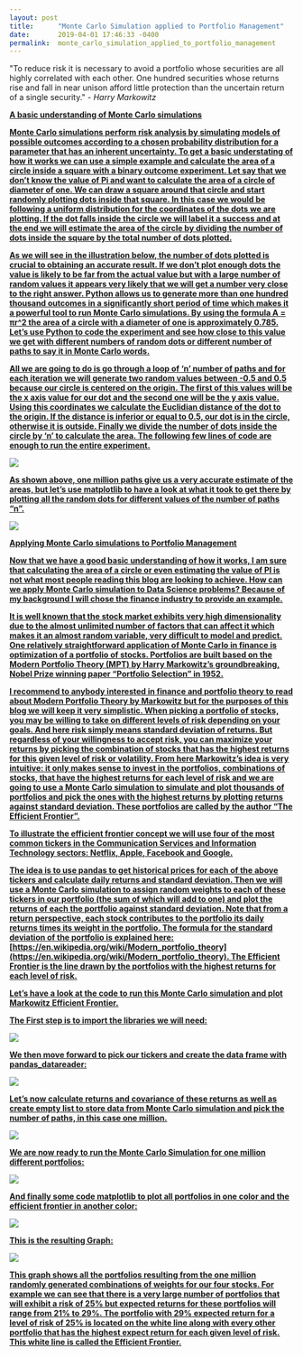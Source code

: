 ```yaml
---
layout: post
title:      "Monte Carlo Simulation applied to Portfolio Management"
date:       2019-04-01 17:46:33 -0400
permalink:  monte_carlo_simulation_applied_to_portfolio_management
---
```


"To reduce risk it is necessary to avoid a portfolio whose securities are all highly correlated with each other. One hundred securities whose returns rise and fall in near unison afford little protection than the uncertain return of a single security." *- Harry Markowitz*

  <b><u>A basic understanding of Monte Carlo simulations

Monte Carlo simulations perform risk analysis by simulating models of possible outcomes according to a chosen probability distribution for a parameter that has an inherent uncertainty. To get a basic understating of how it works we can use a simple example and calculate the area of a circle inside a square with a binary outcome experiment. Let say that we don’t know the value of Pi and want to calculate the area of a circle of diameter of one. We can draw a square around that circle and start randomly plotting dots inside that square. In this case we would be following a uniform distribution for the coordinates of the dots we are plotting. If the dot falls inside the circle we will label it a success and at the end we will estimate the area of the circle by dividing the number of dots inside the square by the total number of dots plotted. 

As we will see in the illustration below, the number of dots plotted is crucial to obtaining an accurate result. If we don’t plot enough dots the value is likely to be far from the actual value but with a large number of random values it appears very likely that we will get a number very close to the right answer. Python allows us to generate more than one hundred thousand outcomes in a significantly short period of time which makes it a powerful tool to run Monte Carlo simulations. By using the formula A = πr^2 the area of a circle with a diameter of one is approximately 0.785. Let’s use Python to code the experiment and see how close to this value we get with different numbers of random dots or different number of paths to say it in Monte Carlo words. <br/>

All we are going to do is go through a loop of ‘n’ number of paths and for each iteration we will generate two random values between -0.5 and 0.5 because our circle is centered on the origin. The first of this values will be the x axis value for our dot and the second one will be the y axis value. Using this coordinates we calculate the Euclidian distance of the dot to the origin. If the distance is inferior or equal to 0.5, our dot is in the circle, otherwise it is outside. Finally we divide the number of dots inside the circle by ‘n’ to calculate the area. The following few lines of code are enough to run the entire experiment. <br/>

![](img/24.png)

As shown above, one million paths give us a very accurate estimate of the areas, but let’s use matplotlib to have a look at what it took to get there by plotting all the random dots for different values of the number of paths “n”.

![](img/23.png)

 <b><u>Applying Monte Carlo simulations to  Portfolio Management

Now that we have a good basic understanding of how it works, I am sure that calculating the area of a circle or even estimating the value of PI is not what most people reading this blog are looking to achieve. How can we apply Monte Carlo simulation to Data Science problems? Because of my background I will chose the finance industry to provide an example.

 It is well known that the stock market exhibits very high dimensionality due to the almost unlimited number of factors that can affect it which makes it an almost random variable, very difficult to model and predict. One relatively straightforward application of Monte Carlo in finance is optimization of a portfolio of stocks. Portfolios are built based on the Modern Portfolio Theory (MPT) by Harry Markowitz’s groundbreaking, Nobel Prize winning paper “Portfolio Selection” in 1952. 

I recommend to anybody interested in finance and portfolio theory to read about Modern Portfolio Theory by Markowitz but for the purposes of this blog we will keep it very simplistic. When picking a portfolio of stocks, you may be willing to take on different levels of risk depending on your goals. And here risk simply means standard deviation of returns. But regardless of your willingness to accept risk, you can maximize your returns by picking the combination of stocks that has the highest returns for this given level of risk or volatility. From here Markowitz’s idea is very intuitive: it only makes sense to invest in the portfolios, combinations of stocks, that have the highest returns for each level of risk and we are going to use a Monte Carlo simulation to simulate and plot thousands of portfolios and pick the ones with the highest returns by plotting returns against standard deviation. These portfolios are called by the author “The Efficient Frontier”. 

To illustrate the efficient frontier concept we will use four of the most common tickers in the Communication Services and Information Technology sectors: Netflix, Apple, Facebook and Google.

The idea is to use pandas to get historical prices for each of the above tickers and calculate daily returns and standard deviation. Then we will use a Monte Carlo simulation to assign random weights to each of these tickers in our portfolio (the sum of which will add to one) and plot the returns of each the portfolio against standard deviation. Note that from a return perspective, each stock contributes to the portfolio its daily returns times its weight in the portfolio. The formula for the standard deviation of the portfolio is explained here: [https://en.wikipedia.org/wiki/Modern_portfolio_theory](https://en.wikipedia.org/wiki/Modern_portfolio_theory). The Efficient Frontier is the line drawn by the portfolios with the highest returns for each level of risk.

Let’s have a look at the code to run this Monte Carlo simulation and plot Markowitz Efficient Frontier. 

The First step is to import the libraries we will need: 

![](img/25.png)

We then move forward to pick our tickers and create the data frame with pandas_datareader: 

![](img/26.png)

Let’s now calculate returns and covariance of these returns as well as create empty list to store data from Monte Carlo simulation and pick the number of paths, in this case one million.

![](img/27.png)

We are now ready to run the Monte Carlo Simulation for one million different portfolios:

![](img/28.png)

And finally some code matplotlib to plot all portfolios in one color and the efficient frontier in another color:

![](img/29.png)

This is the resulting Graph:

![](img/30.png)

This graph shows all the portfolios resulting from the one million randomly generated combinations of weights for our four stocks. For example we can see that there is a very large number of portfolios that will exhibit a risk of 25% but expected returns for these portfolios will range from 21% to 29%. The portfolio with 29% expected return for a level of risk of 25% is located on the white line along with every other portfolio that has the highest expect return for each given level of risk. This white line is called the Efficient Frontier.


